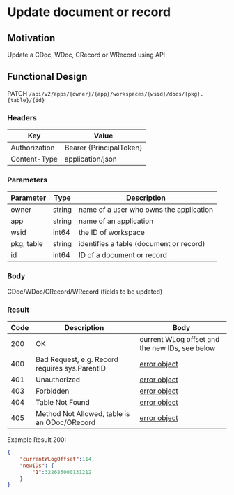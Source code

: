 # Update document or record
## Motivation
Update a CDoc, WDoc, CRecord or WRecord using API

## Functional Design
PATCH `/api/v2/apps/{owner}/{app}/workspaces/{wsid}/docs/{pkg}.{table}/{id}`

### Headers
| Key | Value |
| --- | --- |
| Authorization | Bearer {PrincipalToken} |
| Content-Type | application/json |

### Parameters
| Parameter | Type | Description |
| --- | --- | --- |
| owner | string | name of a user who owns the application |
| app | string | name of an application |
| wsid | int64 | the ID of workspace |
| pkg, table | string | identifies a table (document or record) |
| id | int64 | ID of a document or record |

### Body
CDoc/WDoc/CRecord/WRecord (fields to be updated)

### Result
| Code | Description | Body |
| --- | --- | --- |
| 200 | OK | current WLog offset and the new IDs, see below |
| 400 | Bad Request, e.g. Record requires sys.ParentID | [error object](errors.md) |
| 401 | Unauthorized | [error object](errors.md) |
| 403 | Forbidden | [error object](errors.md) |
| 404 | Table Not Found | [error object](errors.md) |
| 405 | Method Not Allowed, table is an ODoc/ORecord | [error object](errors.md) |

Example Result 200:
```json
{
    "currentWLogOffset":114,
    "newIDs": {
        "1":322685000131212
    }
}
```
